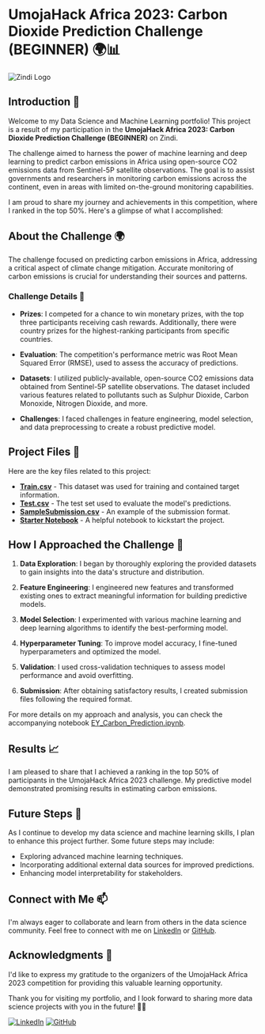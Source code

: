 # UmojaHack Africa 2023: Carbon Dioxide Prediction Challenge (BEGINNER) 🌍📊

![Zindi Logo](https://assets.zindi.africa/media/5fa182eff0cce505692370a60ce4c6ed.png)

## Introduction 🌟

Welcome to my Data Science and Machine Learning portfolio! This project is a result of my participation in the **UmojaHack Africa 2023: Carbon Dioxide Prediction Challenge (BEGINNER)** on Zindi.

The challenge aimed to harness the power of machine learning and deep learning to predict carbon emissions in Africa using open-source CO2 emissions data from Sentinel-5P satellite observations. The goal is to assist governments and researchers in monitoring carbon emissions across the continent, even in areas with limited on-the-ground monitoring capabilities.

I am proud to share my journey and achievements in this competition, where I ranked in the top 50%. Here's a glimpse of what I accomplished:

## About the Challenge 🌍

The challenge focused on predicting carbon emissions in Africa, addressing a critical aspect of climate change mitigation. Accurate monitoring of carbon emissions is crucial for understanding their sources and patterns.

### Challenge Details 📝

- **Prizes**: I competed for a chance to win monetary prizes, with the top three participants receiving cash rewards. Additionally, there were country prizes for the highest-ranking participants from specific countries.

- **Evaluation**: The competition's performance metric was Root Mean Squared Error (RMSE), used to assess the accuracy of predictions.

- **Datasets**: I utilized publicly-available, open-source CO2 emissions data obtained from Sentinel-5P satellite observations. The dataset included various features related to pollutants such as Sulphur Dioxide, Carbon Monoxide, Nitrogen Dioxide, and more.

- **Challenges**: I faced challenges in feature engineering, model selection, and data preprocessing to create a robust predictive model.

## Project Files 📂

Here are the key files related to this project:

- [**Train.csv**](https://zindi.africa/competitions/umojahack-africa-2023-beginner-challenge/data) - This dataset was used for training and contained target information.
- [**Test.csv**](https://zindi.africa/competitions/umojahack-africa-2023-beginner-challenge/data) - The test set used to evaluate the model's predictions.
- [**SampleSubmission.csv**](https://zindi.africa/competitions/umojahack-africa-2023-beginner-challenge/data) - An example of the submission format.
- [**Starter Notebook**](https://zindi.africa/competitions/umojahack-africa-2023-beginner-challenge/data) - A helpful notebook to kickstart the project.

## How I Approached the Challenge 🚀

1. **Data Exploration**: I began by thoroughly exploring the provided datasets to gain insights into the data's structure and distribution.

2. **Feature Engineering**: I engineered new features and transformed existing ones to extract meaningful information for building predictive models.

3. **Model Selection**: I experimented with various machine learning and deep learning algorithms to identify the best-performing model.

4. **Hyperparameter Tuning**: To improve model accuracy, I fine-tuned hyperparameters and optimized the model.

5. **Validation**: I used cross-validation techniques to assess model performance and avoid overfitting.

6. **Submission**: After obtaining satisfactory results, I created submission files following the required format.

For more details on my approach and analysis, you can check the accompanying notebook [EY_Carbon_Prediction.ipynb](EY_Carbon_Prediction.ipynb).

## Results 📈

I am pleased to share that I achieved a ranking in the top 50% of participants in the UmojaHack Africa 2023 challenge. My predictive model demonstrated promising results in estimating carbon emissions.

## Future Steps 🌱

As I continue to develop my data science and machine learning skills, I plan to enhance this project further. Some future steps may include:

- Exploring advanced machine learning techniques.
- Incorporating additional external data sources for improved predictions.
- Enhancing model interpretability for stakeholders.

## Connect with Me 📫

I'm always eager to collaborate and learn from others in the data science community. Feel free to connect with me on [LinkedIn](https://www.linkedin.com/in/amir-f) or [GitHub](https://github.com/AmirFARES).

## Acknowledgments 🙏

I'd like to express my gratitude to the organizers of the UmojaHack Africa 2023 competition for providing this valuable learning opportunity.

Thank you for visiting my portfolio, and I look forward to sharing more data science projects with you in the future! 🚀✨

[![LinkedIn](https://img.shields.io/badge/LinkedIn-Connect-blue)](https://www.linkedin.com/in/amir-f)
[![GitHub](https://img.shields.io/badge/GitHub-Follow-green)](https://github.com/AmirFARES)

